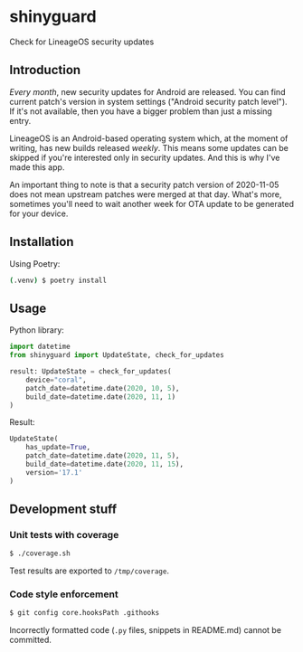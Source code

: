 # shinyguard

Check for LineageOS security updates

## Introduction

*Every month*, new security updates for Android are released. You can find current patch's version in system settings ("Android security patch level"). If it's not available, then you have a bigger problem than just a missing entry.

LineageOS is an Android-based operating system which, at the moment of writing, has new builds released *weekly*. This means some updates can be skipped if you're interested only in security updates. And this is why I've made this app.

An important thing to note is that a security patch version of 2020-11-05 does not mean upstream patches were merged at that day. What's more, sometimes you'll need to wait another week for OTA update to be generated for your device.

## Installation

Using Poetry:

```bash
(.venv) $ poetry install
```

## Usage

Python library:

```python
import datetime
from shinyguard import UpdateState, check_for_updates

result: UpdateState = check_for_updates(
    device="coral",
    patch_date=datetime.date(2020, 10, 5),
    build_date=datetime.date(2020, 11, 1)
)
```

Result:

```python
UpdateState(
    has_update=True,
    patch_date=datetime.date(2020, 11, 5),
    build_date=datetime.date(2020, 11, 15),
    version='17.1'
)
```

## Development stuff

### Unit tests with coverage

```bash
$ ./coverage.sh
```

Test results are exported to `/tmp/coverage`.

### Code style enforcement

```bash
$ git config core.hooksPath .githooks
```

Incorrectly formatted code (`.py` files, snippets in README.md) cannot be committed.
